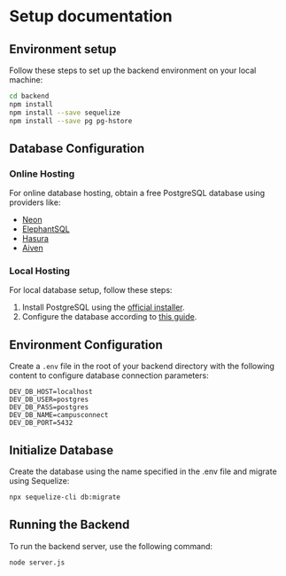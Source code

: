 # Setup documentation

## Environment setup

Follow these steps to set up the backend environment on your local machine:

```bash
cd backend
npm install
npm install --save sequelize
npm install --save pg pg-hstore
```

## Database Configuration

### Online Hosting

For online database hosting, obtain a free PostgreSQL database using providers like:

- [Neon](https://neon.tech/)
- [ElephantSQL](https://www.elephantsql.com/)
- [Hasura](https://hasura.io/)
- [Aiven](https://aiven.io/)

### Local Hosting

For local database setup, follow these steps:

1. Install PostgreSQL using the [official installer](https://www.enterprisedb.com/downloads/postgres-postgresql-downloads).
2. Configure the database according to [this guide](https://www.prisma.io/dataguide/postgresql/setting-up-a-local-postgresql-database).

## Environment Configuration

Create a `.env` file in the root of your backend directory with the following content to configure database connection parameters:

```plaintext
DEV_DB_HOST=localhost
DEV_DB_USER=postgres
DEV_DB_PASS=postgres
DEV_DB_NAME=campusconnect
DEV_DB_PORT=5432
```

## Initialize Database

Create the database using the name specified in the .env file and migrate using Sequelize:

```bash
npx sequelize-cli db:migrate
```

## Running the Backend

To run the backend server, use the following command:

```bash
node server.js
```
